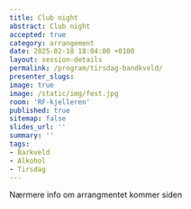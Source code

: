 ```yaml
---
title: Club night
abstract: Club night
accepted: true
category: arrangement
date: 2025-02-18 18:04:00 +0100
layout: session-details
permalink: /program/tirsdag-bandkveld/
presenter_slugs:
image: true
image: /static/img/fest.jpg
room: 'RF-kjelleren'
published: true
sitemap: false
slides_url: ''
summary: ''
tags:
- Barkveld
- Alkohol
- Tirsdag
---
```


Nærmere info om arrangmentet kommer siden
